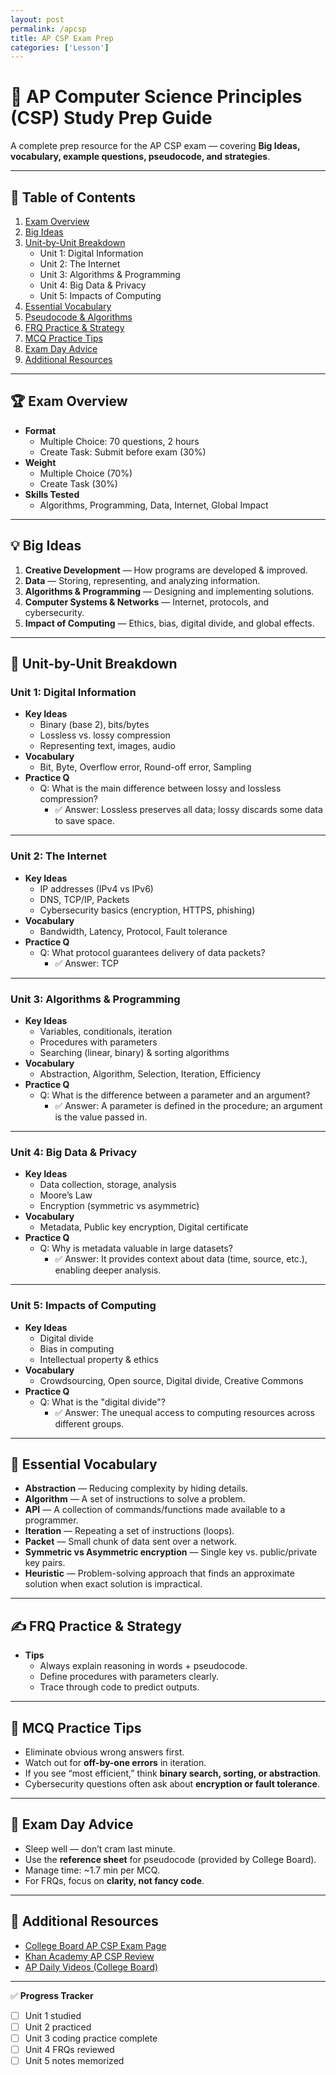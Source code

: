 ```yaml
---
layout: post
permalink: /apcsp
title: AP CSP Exam Prep
categories: ['Lesson']
---
```




# 📘 AP Computer Science Principles (CSP) Study Prep Guide

A complete prep resource for the AP CSP exam — covering **Big Ideas, vocabulary, example questions, pseudocode, and strategies**.

---

## 📑 Table of Contents
1. [Exam Overview](#-exam-overview)
2. [Big Ideas](#-big-ideas)
3. [Unit-by-Unit Breakdown](#-unit-by-unit-breakdown)
   - Unit 1: Digital Information
   - Unit 2: The Internet
   - Unit 3: Algorithms & Programming
   - Unit 4: Big Data & Privacy
   - Unit 5: Impacts of Computing
4. [Essential Vocabulary](#-essential-vocabulary)
5. [Pseudocode & Algorithms](#-pseudocode--algorithms)
6. [FRQ Practice & Strategy](#-frq-practice--strategy)
7. [MCQ Practice Tips](#-mcq-practice-tips)
8. [Exam Day Advice](#-exam-day-advice)
9. [Additional Resources](#-additional-resources)

---

## 🏆 Exam Overview
- **Format**
  - Multiple Choice: 70 questions, 2 hours
  - Create Task: Submit before exam (30%)
- **Weight**
  - Multiple Choice (70%)
  - Create Task (30%)
- **Skills Tested**
  - Algorithms, Programming, Data, Internet, Global Impact

---

## 💡 Big Ideas
1. **Creative Development** — How programs are developed & improved.
2. **Data** — Storing, representing, and analyzing information.
3. **Algorithms & Programming** — Designing and implementing solutions.
4. **Computer Systems & Networks** — Internet, protocols, and cybersecurity.
5. **Impact of Computing** — Ethics, bias, digital divide, and global effects.

---

## 🧩 Unit-by-Unit Breakdown

### Unit 1: Digital Information
- **Key Ideas**
  - Binary (base 2), bits/bytes
  - Lossless vs. lossy compression
  - Representing text, images, audio
- **Vocabulary**
  - Bit, Byte, Overflow error, Round-off error, Sampling
- **Practice Q**
  - Q: What is the main difference between lossy and lossless compression?
    - ✅ Answer: Lossless preserves all data; lossy discards some data to save space.

---

### Unit 2: The Internet
- **Key Ideas**
  - IP addresses (IPv4 vs IPv6)
  - DNS, TCP/IP, Packets
  - Cybersecurity basics (encryption, HTTPS, phishing)
- **Vocabulary**
  - Bandwidth, Latency, Protocol, Fault tolerance
- **Practice Q**
  - Q: What protocol guarantees delivery of data packets?
    - ✅ Answer: TCP

---

### Unit 3: Algorithms & Programming
- **Key Ideas**
  - Variables, conditionals, iteration
  - Procedures with parameters
  - Searching (linear, binary) & sorting algorithms
- **Vocabulary**
  - Abstraction, Algorithm, Selection, Iteration, Efficiency
- **Practice Q**
  - Q: What is the difference between a parameter and an argument?
    - ✅ Answer: A parameter is defined in the procedure; an argument is the value passed in.

---

### Unit 4: Big Data & Privacy
- **Key Ideas**
  - Data collection, storage, analysis
  - Moore’s Law
  - Encryption (symmetric vs asymmetric)
- **Vocabulary**
  - Metadata, Public key encryption, Digital certificate
- **Practice Q**
  - Q: Why is metadata valuable in large datasets?
    - ✅ Answer: It provides context about data (time, source, etc.), enabling deeper analysis.

---

### Unit 5: Impacts of Computing
- **Key Ideas**
  - Digital divide
  - Bias in computing
  - Intellectual property & ethics
- **Vocabulary**
  - Crowdsourcing, Open source, Digital divide, Creative Commons
- **Practice Q**
  - Q: What is the "digital divide"?
    - ✅ Answer: The unequal access to computing resources across different groups.

---

## 📓 Essential Vocabulary
- **Abstraction** — Reducing complexity by hiding details.
- **Algorithm** — A set of instructions to solve a problem.
- **API** — A collection of commands/functions made available to a programmer.
- **Iteration** — Repeating a set of instructions (loops).
- **Packet** — Small chunk of data sent over a network.
- **Symmetric vs Asymmetric encryption** — Single key vs. public/private key pairs.
- **Heuristic** — Problem-solving approach that finds an approximate solution when exact solution is impractical.

---


## ✍️ FRQ Practice & Strategy
- **Tips**
  - Always explain reasoning in words + pseudocode.
  - Define procedures with parameters clearly.
  - Trace through code to predict outputs.




---

## 🎯 MCQ Practice Tips
- Eliminate obvious wrong answers first.
- Watch out for **off-by-one errors** in iteration.
- If you see “most efficient,” think **binary search, sorting, or abstraction**.
- Cybersecurity questions often ask about **encryption or fault tolerance**.

---

## 📅 Exam Day Advice
- Sleep well — don’t cram last minute.
- Use the **reference sheet** for pseudocode (provided by College Board).
- Manage time: ~1.7 min per MCQ.
- For FRQs, focus on **clarity, not fancy code**.

---

## 🔗 Additional Resources
- [College Board AP CSP Exam Page](https://apcentral.collegeboard.org/courses/ap-computer-science-principles/exam)
- [Khan Academy AP CSP Review](https://www.khanacademy.org/computing/ap-computer-science-principles)
- [AP Daily Videos (College Board)](https://apclassroom.collegeboard.org)

---

✅ **Progress Tracker**
- [ ] Unit 1 studied
- [ ] Unit 2 practiced
- [ ] Unit 3 coding practice complete
- [ ] Unit 4 FRQs reviewed
- [ ] Unit 5 notes memorized